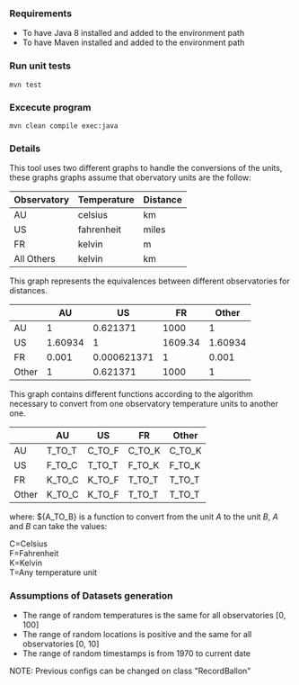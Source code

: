 ### Requirements
* To have Java 8 installed and added to the environment path
* To have Maven installed and added to the environment path

### Run unit tests
`mvn test`

### Excecute program
`mvn clean compile exec:java`

### Details

This tool uses two different graphs to handle the conversions of the units, these graphs graphs assume that obervatory units are the follow:

|	Observatory | Temperature	| Distance	|
|-------------|-------------|-----------|
|  AU	        |celsius	    |km	        |
|  US	        |fahrenheit	  |miles	    |
|  FR	        |kelvin	      |m |1	      |
| All Others  |kelvin	      |km	        |


This graph represents the equivalences between different observatories for distances.

|	    |AU	      |US	         |FR	    |Other  |
|-----|---------|------------|--------|-------|
|  AU	|1	      |0.621371	   |1000	  |1      |
|  US	|1.60934	|1	         |1609.34	|1.60934|
|  FR	|0.001	  |0.000621371 |1	      |0.001  |
|Other|1	      |0.621371	   |1000	  |1      |


This graph contains different functions according to the algorithm necessary to convert from one observatory temperature units to another one.

|	    |AU	     |US	    |FR	     |Other   |
|-----|--------|--------|--------|--------|
|  AU	| T_TO_T | C_TO_F | C_TO_K | C_TO_K |
|  US	| F_TO_C | T_TO_T | F_TO_K | F_TO_K |
|  FR	| K_TO_C | K_TO_F | T_TO_T | T_TO_T |
|Other| K_TO_C | K_TO_F | T_TO_T | T_TO_T |

where:
${A_TO_B} is a function to convert from the unit *A* to the unit *B*, *A* and *B* can take the values:  

C=Celsius  
F=Fahrenheit  
K=Kelvin  
T=Any temperature unit  


### Assumptions of Datasets generation
- The range of random temperatures is the same for all observatories [0, 100]
- The range of random locations is positive and the same for all observatories [0, 10] 
- The range of random timestamps is from 1970 to current date

NOTE: Previous configs can be changed on class "RecordBallon"
